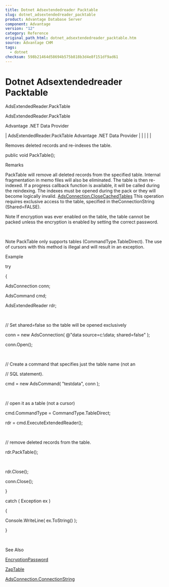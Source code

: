```yaml
---
title: Dotnet Adsextendedreader Packtable
slug: dotnet_adsextendedreader_packtable
product: Advantage Database Server
component: Advantage
version: "12"
category: Reference
original_path_html: dotnet_adsextendedreader_packtable.htm
source: Advantage CHM
tags:
  - dotnet
checksum: 598b21464d58694b575b818b3d4e8f151df9ad61
---
```


# Dotnet Adsextendedreader Packtable

AdsExtendedReader.PackTable

AdsExtendedReader.PackTable

Advantage .NET Data Provider

| AdsExtendedReader.PackTable  Advantage .NET Data Provider |  |  |  |  |

Removes deleted records and re-indexes the table.

public void PackTable();

Remarks

PackTable will remove all deleted records from the specified table. Internal fragmentation in memo files will also be eliminated. The table is then re-indexed. If a progress callback function is available, it will be called during the reindexing. The indexes must be opened during the pack or they will become logically invalid. [AdsConnection.CloseCachedTables](dotnet_adsconnection_closecachedtables.md) This operation requires exclusive access to the table, specified in theConnectionString (Shared=FALSE).

Note If encryption was ever enabled on the table, the table cannot be packed unless the encryption is enabled by setting the correct password.

 

Note PackTable only supports tables (CommandType.TableDirect). The use of cursors with this method is illegal and will result in an exception.

Example

try

{

AdsConnection conn;

AdsCommand cmd;

AdsExtendedReader rdr;

 

// Set shared=false so the table will be opened exclusively

conn = new AdsConnection( @"data source=c:\data; shared=false" );

conn.Open();

 

// Create a command that specifies just the table name (not an

// SQL statement).

cmd = new AdsCommand( "testdata", conn );

 

// open it as a table (not a cursor)

cmd.CommandType = CommandType.TableDirect;

rdr = cmd.ExecuteExtendedReader();

 

// remove deleted records from the table.

rdr.PackTable();

 

rdr.Close();

conn.Close();

}

catch ( Exception ex )

{

Console.WriteLine( ex.ToString() );

}

 

See Also

[EncryptionPassword](dotnet_adsextendedreader_encryptionpassword.md)

[ZapTable](dotnet_adsextendedreader_zaptable.md)

[AdsConnection.ConnectionString](dotnet_adsconnection_connectionstring.md)
